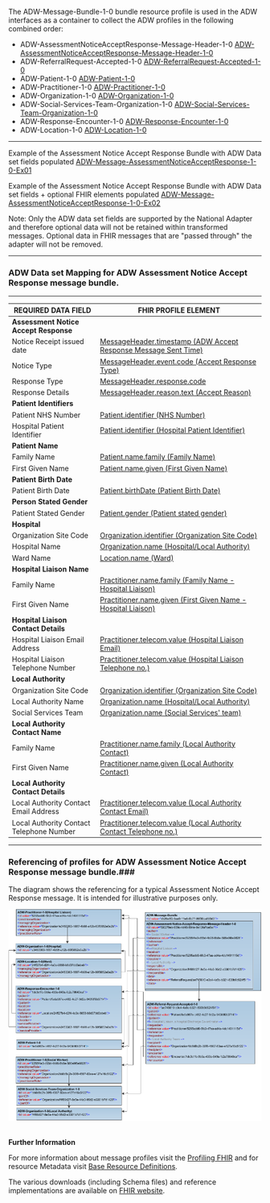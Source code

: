 
The ADW-Message-Bundle-1-0 bundle resource profile is used in the ADW interfaces as a container to collect the ADW profiles in the following combined order: 

- ADW-AssessmentNoticeAcceptResponse-Message-Header-1-0 [ADW-AssessmentNoticeAcceptResponse-Message-Header-1-0]
- ADW-ReferralRequest-Accepted-1-0 [ADW-ReferralRequest-Accepted-1-0]
- ADW-Patient-1-0 [ADW-Patient-1-0]
- ADW-Practitioner-1-0 [ADW-Practitioner-1-0]
- ADW-Organization-1-0 [ADW-Organization-1-0]
- ADW-Social-Services-Team-Organization-1-0 [ADW-Social-Services-Team-Organization-1-0]
- ADW-Response-Encounter-1-0 [ADW-Response-Encounter-1-0]
- ADW-Location-1-0 [ADW-Location-1-0]

----------

Example of the Assessment Notice Accept Response Bundle with ADW Data set fields populated [ADW-Message-AssessmentNoticeAcceptResponse-1-0-Ex01] 

Example of the Assessment Notice Accept Response Bundle with ADW Data set fields + optional FHIR elements populated [ADW-Message-AssessmentNoticeAcceptResponse-1-0-Ex02] 

Note: Only the ADW data set fields are supported by the National Adapter and therefore optional data will not be retained within transformed messages. Optional data in FHIR messages that are "passed through" the adapter will not be removed.

----------

[ADW-Message-AssessmentNoticeAcceptResponse-1-0-Ex01]: ../Examples/Profile.ADW-AssessmentNoticeAcceptResponse/ADW-Message-AssessmentNoticeAcceptResponse-1-0-Ex01.xml

[ADW-Message-AssessmentNoticeAcceptResponse-1-0-Ex02]: ../Examples/Profile.ADW-AssessmentNoticeAcceptResponse/ADW-Message-AssessmentNoticeAcceptResponse-1-0-Ex02.xml




###  ADW Data set Mapping for ADW Assessment Notice Accept Response message bundle. ###


----------



| REQUIRED DATA FIELD                      | FHIR PROFILE ELEMENT                              |
|------------------------------------------|---------------------------------------------------|
| **Assessment Notice Accept Response**    |                                                   |
| Notice Receipt issued date               | [MessageHeader.timestamp (ADW Accept Response Message Sent Time)]                        |
| Notice Type                              | [MessageHeader.event.code (Accept Response Type)]                 |
| Response Type                            | [MessageHeader.response.code]                                     |
| Response Details                         | [MessageHeader.reason.text (Accept Reason)]                                       |
| **Patient Identifiers**                  |                                                  |
| Patient NHS Number                       | [Patient.identifier (NHS Number)]                          |
| Hospital Patient Identifier              | [Patient.identifier (Hospital Patient Identifier)]            |
| **Patient Name**                         |                                                  |
| Family Name                              | [Patient.name.family (Family Name)]                                     |
| First Given Name                         | [Patient.name.given (First Given Name)]                                       |
| **Patient Birth Date**                   |                                                  |
| Patient Birth Date                       | [Patient.birthDate (Patient Birth Date)]                                      |
| **Person Stated Gender**                 |                                                  |
| Patient Stated Gender                    | [Patient.gender (Patient stated gender)]                                         |
| **Hospital**                             |                                                  |
| Organization Site Code                   | [Organization.identifier (Organization Site Code)]             |
| Hospital Name                            | [Organization.name (Hospital/Local Authority)]                                |
| Ward Name                                | [Location.name (Ward)]                                     |
| **Hospital Liaison Name**                |                                                  |
| Family Name                              | [Practitioner.name.family (Family Name - Hospital Liaison)]                                  |
| First Given Name                         | [Practitioner.name.given (First Given Name - Hospital Liaison)]                         |
| **Hospital Liaison Contact Details**     |                                                  |
| Hospital Liaison Email Address           | [Practitioner.telecom.value (Hospital Liaison Email)]               |
| Hospital Liaison Telephone Number        | [Practitioner.telecom.value (Hospital Liaison Telephone no.)]                            |
| **Local Authority**                      |                                                  |
| Organization Site Code                   | [Organization.identifier (Organization Site Code)]               |
| Local Authority Name                     | [Organization.name (Hospital/Local Authority)]                         |
| Social Services Team                     | [Organization.name (Social Services' team)] 
| **Local Authority Contact Name**         |                                                   |
| Family Name                              | [Practitioner.name.family (Local Authority Contact)]                                  |
| First Given Name                         | [Practitioner.name.given (Local Authority Contact)]                                  |
| **Local Authority Contact Details**      |                                                   |
| Local Authority Contact Email Address    | [Practitioner.telecom.value (Local Authority Contact Email)]                            |
| Local Authority Contact Telephone Number | [Practitioner.telecom.value (Local Authority Contact Telephone no.)]                    |



[ADW-AssessmentNoticeAcceptResponse-Message-Header-1-0]: adw-assessment-notice-accept-response-message-header-1-0.html
[ADW-ReferralRequest-Accepted-1-0]: adw-referral-request-accepted-1-0.html
[ADW-Patient-1-0]: adw-patient-1-0.html
[ADW-Practitioner-1-0]: adw-practitioner-1-0.html
[ADW-Organization-1-0]: adw-organization-1-0.html
[ADW-Response-Encounter-1-0]: adw-response-encounter-1-0.html
[ADW-Social-Services-Team-Organization-1-0]: adw-social-services-team-organization-1-0.html
[ADW-Location-1-0]: adw-location-1-0.html



[MessageHeader.timestamp (ADW Accept Response Message Sent Time)]: adw-assessment-notice-accept-response-message-header-1-0-dict.html#MessageHeader.ADW%20Accept%20Response%20Message%20Sent%20Time
[MessageHeader.event.code (Accept Response Type)]: adw-assessment-notice-accept-response-message-header-1-0-dict.html#MessageHeader.event.Accept%20Response%20Type
[MessageHeader.response.code]: adw-assessment-notice-accept-response-message-header-1-0-dict.html#MessageHeader.response.Response%20Type
[MessageHeader.reason.coding.code]: adw-assessment-notice-accept-response-message-header-1-0-dict.html#MessageHeader.reason.coding.code
[MessageHeader.reason.text (Accept Reason)]: adw-assessment-notice-accept-response-message-header-1-0-dict.html#MessageHeader.reason.Accept%20Reason
[Patient.identifier (NHS Number)]: adw-patient-1-0-dict.html#Patient.NHS%20Number
[Patient.identifier.type (NHS Number Status Indicator)]: adw-patient-1-0-dict.html#Patient.identifier.NHS%20Number%20Status%20Indicator  
[Patient.identifier (Hospital Patient Identifier)]: adw-patient-1-0-dict.html#Patient.Hospital%20Patient%20Identifier 
[Patient.name.family (Family Name)]: adw-patient-1-0-dict.html#Patient.name.Family%20name
[Patient.name.given (First Given Name)]: adw-patient-1-0-dict.html#Patient.name.First%20given%20name
[Patient.birthDate (Patient Birth Date)]: adw-patient-1-0-dict.html#Patient.Patient%20Birth%20Date
[Patient.gender (Patient stated gender)]: adw-patient-1-0-dict.html#Patient.Patient%20stated%20gender
[Organization.identifier (Organization Site Code)]: adw-organization-1-0-dict.html#Organization.Organization%20Site%20Code
[Organization.name (Hospital/Local Authority)]: adw-organization-1-0-dict.html#Organization.Hospital%20or%20Local%20Authority%20Name
[Location.name (Ward)]: adw-location-1-0-dict.html#Location.Ward%20name
[identifier (Hospital - ODS Organisation Code)]: adw-organization-1-0-dict.html#Organization.ODS%20Organisation%20Code
[name (Hospital)]: adw-organization-1-0-dict.html#Organization.name
[name (Ward)]: adw-organization-1-0-dict.html#Organization.name
[Practitioner.name.family (Family Name - Hospital Liaison)]: adw-practitioner-1-0-dict.html#Practitioner.name.Family%20name
[Practitioner.name.given (First Given Name - Hospital Liaison)]: adw-practitioner-1-0-dict.html#Practitioner.name.First%20given%20name
[Practitioner.telecom.value (Hospital Liaison Email)]: adw-practitioner-1-0-dict.html#Practitioner.telecom.Practitioner%20Email%20address%20string
[Practitioner.telecom.value (Hospital Liaison Telephone no.)]: adw-practitioner-1-0-dict.html#Practitioner.telecom.Practitioner%20Telephone%20number%20string
[identifier (Local Authority - ODS Organisation Code)]: adw-organization-1-0-dict.html#Organization.ODS%20Organisation%20Code
[Organization.name (Hospital/Local Authority)]: adw-organization-1-0-dict.html#Organization.Hospital%20or%20Local%20Authority%20Name
[Organization.name (Social Services' team)]: adw-social-services-team-organization-1-0-dict.html#Organization.Social%20Services%20team
[Practitioner.name.family (Local Authority Contact)]: adw-practitioner-1-0-dict.html#Practitioner.name.Family%20name
[Practitioner.name.given (Local Authority Contact)]: adw-practitioner-1-0-dict.html#Practitioner.name.First%20given%20name
[Practitioner.telecom.value (Local Authority Contact Email)]: adw-practitioner-1-0-dict.html#Practitioner.telecom.Practitioner%20Email%20address%20string
[Practitioner.telecom.value (Local Authority Contact Telephone no.)]: adw-practitioner-1-0-dict.html#Practitioner.telecom.Practitioner%20Telephone%20number%20string

----------


### Referencing of profiles for ADW Assessment Notice Accept Response message bundle.###


The diagram shows the referencing for a typical Assessment Notice Accept Response message. It is intended for illustrative purposes only.

<div style="display: block;"><img  src="MessageReferencing4.png" alt="MessageReferencing4"></div>  
<br>

**Further Information**

For more information about message profiles visit the [Profiling FHIR] and for resource Metadata visit [Base Resource Definitions].

The various downloads (including Schema files) and reference implementations are available on [FHIR website].

[Profiling FHIR]: http://hl7.org/fhir/profiling.html
[FHIR website]: http://hl7.org/fhir/index.html
[Base Resource Definitions]: http://hl7.org/fhir/resource.html





